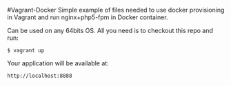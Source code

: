 #Vagrant-Docker
Simple example of files needed to use docker provisioning in Vagrant and run nginx+php5-fpm in Docker container.

Can be used on any 64bits OS. All you need is to checkout this repo and run:

    $ vagrant up

 Your application will be available at:

    http://localhost:8888